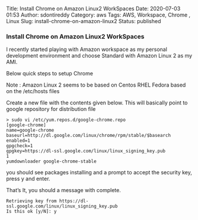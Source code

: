 Title: Install Chrome on Amazon Linux2 WorkSpaces
Date: 2020-07-03 01:53
Author: sdontireddy
Category: aws
Tags: AWS, Workspace, Chrome , Linux
Slug: install-chrome-on-amazon-linux2
Status: published


### Install Chrome on Amazon Linux2 WorkSpaces
I recently started playing with Amazon workspace as my personal development environment and choose Standard with Amazon Linux 2 as my AMI.

Below quick steps to setup Chrome

Note : Amazon Linux 2 seems to be based on Centos RHEL Fedora based on the /etc/hosts files

Create a new file with the contents given below. This will basically point to google repository for distribution file

```
> sudo vi /etc/yum.repos.d/google-chrome.repo
[google-chrome]
name=google-chrome
baseurl=http://dl.google.com/linux/chrome/rpm/stable/$basearch
enabled=1
gpgcheck=1
gpgkey=https://dl-ssl.google.com/linux/linux_signing_key.pub
1
yumdownloader google-chrome-stable
```

you should see packages installing and a prompt to accept the security key, press y and enter.

That’s It, you should a message with complete.

```
Retrieving key from https://dl-ssl.google.com/linux/linux_signing_key.pub
Is this ok [y/N]: y
```